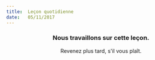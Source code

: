 ```yaml
---
title:  Leçon quotidienne
date:   05/11/2017
---
```


### <center>Nous travaillons sur cette leçon.</center>
<center>Revenez plus tard, s'il vous plaît.</center>